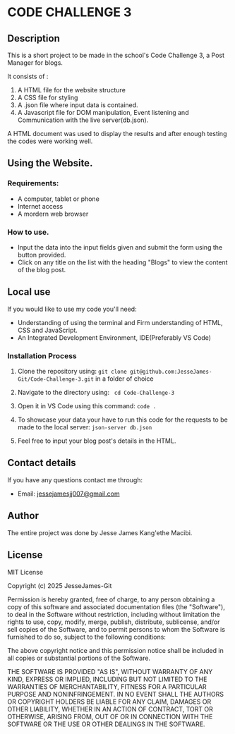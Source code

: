 # CODE CHALLENGE 3
## Description
This is a short project to be made in the school's Code Challenge 3, a Post Manager for blogs.

It consists of : 
1. A HTML file for the website structure
2. A CSS file for styling
3. A .json file where input data is contained.
4. A Javascript file for DOM manipulation, Event listening and Communication with the live server(db.json).

A HTML document was used to display the results and after enough testing the codes were working well.

## Using the Website.
### Requirements:
- A computer, tablet or phone
- Internet access
- A mordern web browser

### How to use.
- Input the data into the input fields given and submit the form using the button provided.
- Click on any title on the list with the heading "Blogs" to view the content of the blog post.

## Local use
If you would like to use my code you'll need:
- Understanding of using the terminal and Firm understanding of HTML, CSS and JavaScript.
- An Integrated Development Environment, IDE(Preferably VS Code)

### Installation Process
1. Clone the repository using:
``` git clone git@github.com:JesseJames-Git/Code-Challenge-3.git ```
in a folder of choice

2. Navigate to the directory using:
``` cd Code-Challenge-3```

3. Open it in VS Code using this command:
```code .```

4. To showcase your data your have to run this code for the requests to be made to the local server:
``` json-server db.json ``` 

5. Feel free to input your blog post's details in the HTML.

## Contact details
If you have any questions contact me through:

- Email: jessejamesjj007@gmail.com

## Author
The entire project was done by Jesse James Kang'ethe Macibi.

## License
MIT License

Copyright (c) 2025 JesseJames-Git

Permission is hereby granted, free of charge, to any person obtaining a copy
of this software and associated documentation files (the "Software"), to deal
in the Software without restriction, including without limitation the rights
to use, copy, modify, merge, publish, distribute, sublicense, and/or sell
copies of the Software, and to permit persons to whom the Software is
furnished to do so, subject to the following conditions:

The above copyright notice and this permission notice shall be included in all
copies or substantial portions of the Software.

THE SOFTWARE IS PROVIDED "AS IS", WITHOUT WARRANTY OF ANY KIND, EXPRESS OR
IMPLIED, INCLUDING BUT NOT LIMITED TO THE WARRANTIES OF MERCHANTABILITY,
FITNESS FOR A PARTICULAR PURPOSE AND NONINFRINGEMENT. IN NO EVENT SHALL THE
AUTHORS OR COPYRIGHT HOLDERS BE LIABLE FOR ANY CLAIM, DAMAGES OR OTHER
LIABILITY, WHETHER IN AN ACTION OF CONTRACT, TORT OR OTHERWISE, ARISING FROM,
OUT OF OR IN CONNECTION WITH THE SOFTWARE OR THE USE OR OTHER DEALINGS IN THE
SOFTWARE.
